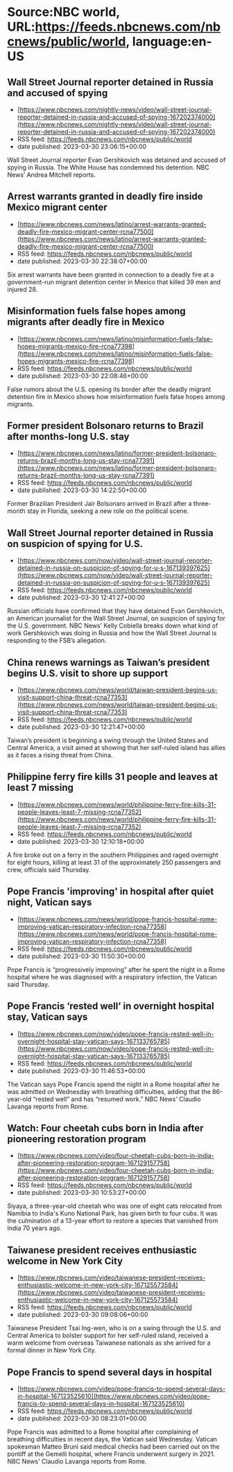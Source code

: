 # Source:NBC world, URL:https://feeds.nbcnews.com/nbcnews/public/world, language:en-US

## Wall Street Journal reporter detained in Russia and accused of spying
 - [https://www.nbcnews.com/nightly-news/video/wall-street-journal-reporter-detained-in-russia-and-accused-of-spying-167202374000](https://www.nbcnews.com/nightly-news/video/wall-street-journal-reporter-detained-in-russia-and-accused-of-spying-167202374000)
 - RSS feed: https://feeds.nbcnews.com/nbcnews/public/world
 - date published: 2023-03-30 23:06:15+00:00

Wall Street Journal reporter Evan Gershkovich was detained and accused of spying in Russia. The White House has condemned his detention. NBC News’ Andrea Mitchell reports.

## Arrest warrants granted in deadly fire inside Mexico migrant center
 - [https://www.nbcnews.com/news/latino/arrest-warrants-granted-deadly-fire-mexico-migrant-center-rcna77500](https://www.nbcnews.com/news/latino/arrest-warrants-granted-deadly-fire-mexico-migrant-center-rcna77500)
 - RSS feed: https://feeds.nbcnews.com/nbcnews/public/world
 - date published: 2023-03-30 22:38:07+00:00

Six arrest warrants have been granted in connection to a deadly fire at a government-run migrant detention center in Mexico that killed 39 men and injured 28.

## Misinformation fuels false hopes among migrants after deadly fire in Mexico
 - [https://www.nbcnews.com/news/latino/misinformation-fuels-false-hopes-migrants-mexico-fire-rcna77398](https://www.nbcnews.com/news/latino/misinformation-fuels-false-hopes-migrants-mexico-fire-rcna77398)
 - RSS feed: https://feeds.nbcnews.com/nbcnews/public/world
 - date published: 2023-03-30 22:08:46+00:00

False rumors about the U.S. opening its border after the deadly migrant detention fire in Mexico shows how misinformation fuels false hopes among migrants.

## Former president Bolsonaro returns to Brazil after months-long U.S. stay
 - [https://www.nbcnews.com/news/latino/former-president-bolsonaro-returns-brazil-months-long-us-stay-rcna77391](https://www.nbcnews.com/news/latino/former-president-bolsonaro-returns-brazil-months-long-us-stay-rcna77391)
 - RSS feed: https://feeds.nbcnews.com/nbcnews/public/world
 - date published: 2023-03-30 14:22:50+00:00

Former Brazilian President Jair Bolsonaro arrived in Brazil after a three-month stay in Florida, seeking a new role on the political scene.

## Wall Street Journal reporter detained in Russia on suspicion of spying for U.S.
 - [https://www.nbcnews.com/now/video/wall-street-journal-reporter-detained-in-russia-on-suspicion-of-spying-for-u-s-167139397625](https://www.nbcnews.com/now/video/wall-street-journal-reporter-detained-in-russia-on-suspicion-of-spying-for-u-s-167139397625)
 - RSS feed: https://feeds.nbcnews.com/nbcnews/public/world
 - date published: 2023-03-30 12:41:27+00:00

Russian officials have confirmed that they have detained Evan Gershkovich, an American journalist for the Wall Street Journal, on suspicion of spying for the U.S. government. NBC News’ Kelly Cobiella breaks down what kind of work Gershkovich was doing in Russia and how the Wall Street Journal is responding to the FSB’s allegation.

## China renews warnings as Taiwan’s president begins U.S. visit to shore up support
 - [https://www.nbcnews.com/news/world/taiwan-president-begins-us-visit-support-china-threat-rcna77353](https://www.nbcnews.com/news/world/taiwan-president-begins-us-visit-support-china-threat-rcna77353)
 - RSS feed: https://feeds.nbcnews.com/nbcnews/public/world
 - date published: 2023-03-30 12:21:47+00:00

Taiwan’s president is beginning a swing through the United States and Central America, a visit aimed at showing that her self-ruled island has allies as it faces a rising threat from China.

## Philippine ferry fire kills 31 people and leaves at least 7 missing
 - [https://www.nbcnews.com/news/world/philippine-ferry-fire-kills-31-people-leaves-least-7-missing-rcna77352](https://www.nbcnews.com/news/world/philippine-ferry-fire-kills-31-people-leaves-least-7-missing-rcna77352)
 - RSS feed: https://feeds.nbcnews.com/nbcnews/public/world
 - date published: 2023-03-30 12:10:18+00:00

A fire broke out on a ferry in the southern Philippines and raged overnight for eight hours, killing at least 31 of the approximately 250 passengers and crew, officials said Thursday.

## Pope Francis 'improving' in hospital after quiet night, Vatican says
 - [https://www.nbcnews.com/news/world/pope-francis-hospital-rome-improving-vatican-respiratory-infection-rcna77358](https://www.nbcnews.com/news/world/pope-francis-hospital-rome-improving-vatican-respiratory-infection-rcna77358)
 - RSS feed: https://feeds.nbcnews.com/nbcnews/public/world
 - date published: 2023-03-30 11:50:30+00:00

Pope Francis is “progressively improving” after he spent the night in a Rome hospital where he was diagnosed with a respiratory infection, the Vatican said Thursday.

## Pope Francis ‘rested well’ in overnight hospital stay, Vatican says
 - [https://www.nbcnews.com/now/video/pope-francis-rested-well-in-overnight-hospital-stay-vatican-says-167133765785](https://www.nbcnews.com/now/video/pope-francis-rested-well-in-overnight-hospital-stay-vatican-says-167133765785)
 - RSS feed: https://feeds.nbcnews.com/nbcnews/public/world
 - date published: 2023-03-30 11:46:53+00:00

The Vatican says Pope Francis spend the night in a Rome hospital after he was admitted on Wednesday with breathing difficulties, adding that the 86-year-old “rested well” and has “resumed work.” NBC News’ Claudio Lavanga reports from Rome.

## Watch: Four cheetah cubs born in India after pioneering restoration program
 - [https://www.nbcnews.com/video/four-cheetah-cubs-born-in-india-after-pioneering-restoration-program-167129157758](https://www.nbcnews.com/video/four-cheetah-cubs-born-in-india-after-pioneering-restoration-program-167129157758)
 - RSS feed: https://feeds.nbcnews.com/nbcnews/public/world
 - date published: 2023-03-30 10:53:27+00:00

Siyaya, a three-year-old cheetah who was one of eight cats relocated from Namibia to India's Kuno National Park, has given birth to four cubs. It was the culmination of a 13-year effort to restore a species that vanished from India 70 years ago.

## Taiwanese president receives enthusiastic welcome in New York City
 - [https://www.nbcnews.com/video/taiwanese-president-receives-enthusiastic-welcome-in-new-york-city-167125573584](https://www.nbcnews.com/video/taiwanese-president-receives-enthusiastic-welcome-in-new-york-city-167125573584)
 - RSS feed: https://feeds.nbcnews.com/nbcnews/public/world
 - date published: 2023-03-30 09:08:06+00:00

Taiwanese President Tsai Ing-wen, who is on a swing through the U.S. and Central America to bolster support for her self-ruled island, received a warm welcome from overseas Taiwanese nationals as she arrived for a formal dinner in New York City.

## Pope Francis to spend several days in hospital
 - [https://www.nbcnews.com/video/pope-francis-to-spend-several-days-in-hospital-167123525610](https://www.nbcnews.com/video/pope-francis-to-spend-several-days-in-hospital-167123525610)
 - RSS feed: https://feeds.nbcnews.com/nbcnews/public/world
 - date published: 2023-03-30 08:23:01+00:00

Pope Francis was admitted to a Rome hospital after complaining of breathing difficulties in recent days, the Vatican said Wednesday. Vatican spokesman Matteo Bruni said medical checks had been carried out on the pontiff at the Gemelli hospital, where Francis underwent surgery in 2021.
NBC News' Claudio Lavanga reports from Rome.

